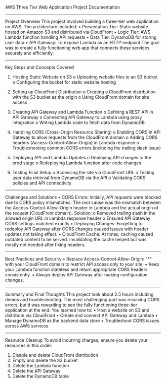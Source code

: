 AWS Three Tier Web Application Project Documentation
________________________________________
Project Overview
This project involved building a three-tier web application on AWS. The architecture included:
•	Presentation Tier: Static website hosted on Amazon S3 and distributed via CloudFront
•	Logic Tier: AWS Lambda function handling API requests
•	Data Tier: DynamoDB for storing user data
•	API Gateway: To expose Lambda as an HTTP endpoint
The goal was to create a fully functioning web app that connects these services securely and efficiently.

 

________________________________________

Key Steps and Concepts Covered
1.	Hosting Static Website on S3
o	Uploading website files to an S3 bucket
o	Configuring the bucket for static website hosting
2.	Setting up CloudFront Distribution
o	Creating a CloudFront distribution with the S3 bucket as the origin
o	Using CloudFront domain for site access
3.	Creating API Gateway and Lambda Function
o	Defining a REST API in API Gateway
o	Connecting API Gateway to Lambda using proxy integration
o	Writing Lambda code to fetch data from DynamoDB
 
 
4.	Handling CORS (Cross-Origin Resource Sharing)
o	Enabling CORS in API Gateway to allow requests from the CloudFront domain
o	Adding CORS headers (Access-Control-Allow-Origin) in Lambda response
o	Troubleshooting common CORS errors (including the trailing slash issue)
 
5.	Deploying API and Lambda Updates
o	Deploying API changes to the prod stage
o	Redeploying Lambda function after code changes
 
6.	Testing Final Setup
o	Accessing the site via CloudFront URL
o	Testing user data retrieval from DynamoDB via the API
o	Validating CORS policies and API connectivity
 ________________________________________
Challenges and Solutions
•	CORS Errors:
Initially, API requests were blocked due to CORS policy mismatches. The root cause was the mismatch between the Access-Control-Allow-Origin header in Lambda and the actual origin of the request (CloudFront domain).
Solution:
o	Removed trailing slash in the allowed origin URL in Lambda response header
o	Ensured API Gateway CORS settings matched exactly
•	Deploying Changes:
Forgetting to redeploy API Gateway after CORS changes caused issues with header updates not taking effect.
•	CloudFront Cache:
At times, caching caused outdated content to be served. Invalidating the cache helped but was mostly not needed after fixing headers.
________________________________________
Best Practices and Security
•	Replace Access-Control-Allow-Origin: "*" with your CloudFront domain to restrict API access only to your site.
•	Keep your Lambda function stateless and return appropriate CORS headers consistently.
•	Always deploy API Gateway after making configuration changes.
________________________________________
Summary and Final Thoughts
This project took about 2.5 hours including demos and troubleshooting. The most challenging part was resolving CORS errors, but it was rewarding to see the fully functioning three-tier application at the end.
You learned how to:
•	Host a website on S3 and distribute via CloudFront
•	Create and connect API Gateway and Lambda
•	Manage DynamoDB as the backend data store
•	Troubleshoot CORS issues across AWS services
________________________________________
Resource Cleanup
To avoid incurring charges, ensure you delete your resources in this order:
1.	Disable and delete CloudFront distribution
2.	Empty and delete the S3 bucket
3.	Delete the Lambda function
4.	Delete the API Gateway
5.	Delete the DynamoDB table

